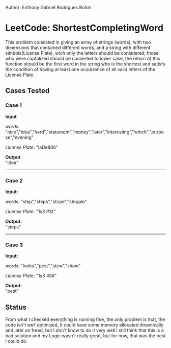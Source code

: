 Author: Enthony Gabriel Rodrigues Bohm

# LeetCode: ShortestCompletingWord
This problem consisted in giving an array of strings (words), with two dimensions that contained different words, and a string with different simbols(License Plate), wich only the letters should be considered, those who were captalized should be converted to lower case, the return of this function should be the first word in the string who is the shortest and satisfy the condition of having at least one ocourrence of all valid letters of the License Plate.
## Cases Tested

### Case 1
**Input**

_words_: "nice","idea","hard","statement","money","later","interesting","which","purpose","evening" 

_License Plate_: "IaDe806"

**Output**  
"idea"

---
### Case 2
**Input:**

_words_: "step","steps","stripe","stepple" 

_License Plate_: "1s3 PSt"

**Output:**   
"steps"

---
### Case 3
**Input:**

_words_: "looks","pest","stew","show"

_License Plate_: "1s3 456"

**Output:**   
"pest"

## Status  
From what I checked everything is running fine, the only problem is that, the code isn't well optimized, it could have some memory allocated dinamically and later on freed, but I don't know to do it very well
I still think that this is a bad solution and my Logic wasn't really great, but for now, that was the best I could do.
